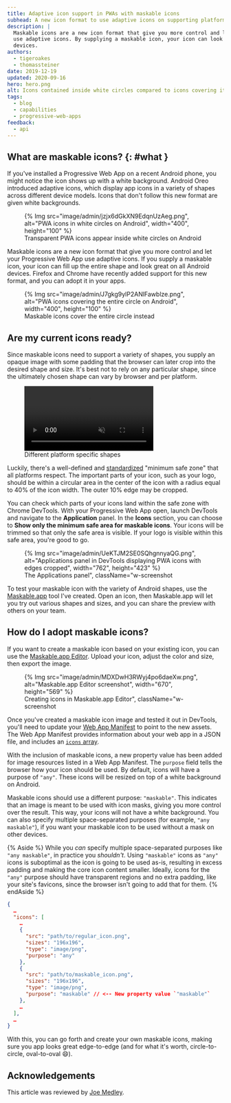 ```yaml
---
title: Adaptive icon support in PWAs with maskable icons
subhead: A new icon format to use adaptive icons on supporting platforms.
description: |
  Maskable icons are a new icon format that give you more control and let your Progressive Web App
  use adaptive icons. By supplying a maskable icon, your icon can look great on all Android
  devices.
authors:
  - tigeroakes
  - thomassteiner
date: 2019-12-19
updated: 2020-09-16
hero: hero.png
alt: Icons contained inside white circles compared to icons covering its entire circle
tags:
  - blog
  - capabilities
  - progressive-web-apps
feedback:
  - api
---
```


## What are maskable icons? {: #what }

If you've installed a Progressive Web App on a recent Android phone, you might notice the icon shows
up with a white background. Android Oreo introduced adaptive icons, which display app icons in a
variety of shapes across different device models. Icons that don't follow this new format are given
white backgrounds.

<figure class="w-figure">
  {% Img src="image/admin/jzjx6dGkXN9EdqnUzAeg.png", alt="PWA icons in white circles on Android", width="400", height="100" %}
  <figcaption class="w-figcaption">Transparent PWA icons appear inside white circles on Android</figcaption>
</figure>

Maskable icons are a new icon format that give you more control and let your Progressive Web App use
adaptive icons. If you supply a maskable icon, your icon can fill up the entire shape and look great
on all Android devices. Firefox and Chrome have recently added support for this new format, and you
can adopt it in your apps.

<figure class="w-figure">
  {% Img src="image/admin/J7gkg9ylP2ANlFawblze.png", alt="PWA icons covering the entire circle on Android", width="400", height="100" %}
  <figcaption class="w-figcaption">Maskable icons cover the entire circle instead</figcaption>
</figure>

## Are my current icons ready?

Since maskable icons need to support a variety of shapes, you supply an opaque image with some
padding that the browser can later crop into the desired shape and size. It's best not to rely on
any particular shape, since the ultimately chosen shape can vary by browser and per platform.

<figure class="w-figure w-figure--inline-right">
  <video class="w-screenshot" autoplay loop muted playsinline aria-label="Different masks applied to a maskable icon">
    <source src="fugu-mask.webm" type="video/webm; codecs=vp8">
    <source src="fugu-mask.mp4" type="video/mp4; codecs=h264">
  </video>
  <figcaption class="w-figcaption">
    Different platform specific shapes
  </figcaption>
</figure>

Luckily, there's a well-defined and [standardized](https://w3c.github.io/manifest/#icon-masks)
"minimum safe zone" that all platforms respect. The important parts of your icon, such as your logo,
should be within a circular area in the center of the icon with a radius equal to 40% of the icon
width. The outer 10% edge may be cropped.

You can check which parts of your icons land within the safe zone with Chrome DevTools. With your
Progressive Web App open, launch DevTools and navigate to the **Application** panel. In the
**Icons** section, you can choose to **Show only the minimum safe area for maskable icons**. Your
icons will be trimmed so that only the safe area is visible. If your logo is visible within this
safe area, you're good to go.

<figure class="w-figure">
  {% Img src="image/admin/UeKTJM2SE0SQhgnnyaQG.png", alt="Applications panel in DevTools displaying PWA icons with edges cropped", width="762", height="423" %}
  <figcaption class="w-figcaption">The Applications panel", className="w-screenshot</figcaption>
</figure>

To test your maskable icon with the variety of Android shapes, use the
[Maskable.app](https://maskable.app/) tool I've created.
Open an icon, then Maskable.app will let you
try out various shapes and sizes, and you can share the preview with others on your team.

## How do I adopt maskable icons?

If you want to create a maskable icon based on your existing icon, you can use the
[Maskable.app Editor](https://maskable.app/editor). Upload your icon, adjust the color and size,
then export the image.

<figure class="w-figure">
  {% Img src="image/admin/MDXDwH3RWyj4po6daeXw.png", alt="Maskable.app Editor screenshot", width="670", height="569" %}
  <figcaption class="w-figcaption">Creating icons in Maskable.app Editor", className="w-screenshot</figcaption>
</figure>

Once you've created a maskable icon image and tested it out in DevTools, you'll need to update your
[Web App Manifest](https://developers.google.com/web/fundamentals/web-app-manifest) to point to the
new assets. The Web App Manifest provides information about your web app in a JSON file, and
includes an [`icons` array](https://developers.google.com/web/fundamentals/web-app-manifest#icons).

With the inclusion of maskable icons, a new property value has been added for image resources listed
in a Web App Manifest. The `purpose` field tells the browser how your icon should be used. By
default, icons will have a purpose of `"any"`. These icons will be resized on top of a white
background on Android.

Maskable icons should use a different purpose: `"maskable"`. This indicates that an image is meant
to be used with icon masks, giving you more control over the result. This way, your icons will not
have a white background. You can also specify multiple space-separated purposes (for example,
`"any maskable"`), if you want your maskable icon to be used without a mask on other devices.

{% Aside %}
  While you _can_ specify multiple space-separated purposes like `"any maskable"`, in
  practice you _shouldn't_. Using `"maskable"` icons as `"any"` icons is suboptimal as the icon
  is going to be used as-is, resulting in excess padding and making the core icon content smaller.
  Ideally, icons for the `"any"` purpose should have transparent regions and no extra padding, like your site's favicons,
  since the browser isn't going to add that for them.
{% endAside %}

```json
{
  …
  "icons": [
    …
    {
      "src": "path/to/regular_icon.png",
      "sizes": "196x196",
      "type": "image/png",
      "purpose": "any"
    },
    {
      "src": "path/to/maskable_icon.png",
      "sizes": "196x196",
      "type": "image/png",
      "purpose": "maskable" // <-- New property value `"maskable"`
    },
    …
  ],
  …
}
```

With this, you can go forth and create your own maskable icons, making sure you app looks great
edge-to-edge (and for what it's worth, circle-to-circle, oval-to-oval 😄).

## Acknowledgements

This article was reviewed by [Joe Medley](https://github.com/jpmedley).
